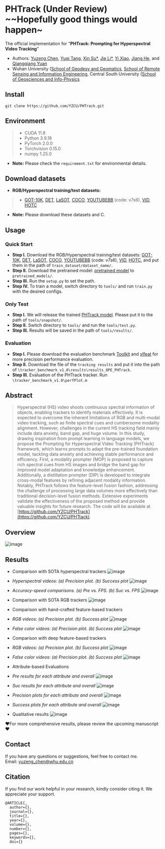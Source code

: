 # PHTrack (Under Review) ~~Hopefully good things would happen~


The official implementation for "**PHTrack: Prompting for Hyperspectral Video Tracking**"

- Authors: 
[Yuzeng Chen](https://yzcu.github.io/), 
[Yuqi Tang](https://faculty.csu.edu.cn/yqtang/zh_CN/zdylm/66781/list/index.htm),
[Xin Su*](http://jszy.whu.edu.cn/xinsu_rs/zh_CN/index.htm),
[Jie Li*](http://jli89.users.sgg.whu.edu.cn/),
[Yi Xiao](https://xy-boy.github.io/),
[Jiang He](https://jianghe96.github.io/), and 
[Qiangqiang Yuan](http://qqyuan.users.sgg.whu.edu.cn/)
- Wuhan University ([School of Geodesy and Geomatics](http://main.sgg.whu.edu.cn/), [School of Remote Sensing and Information Engineering](https://rsgis.whu.edu.cn/), Central South University ([School of Geosciences and Info-Physics](https://gip.csu.edu.cn/index.htm)

 
##  Install
```
git clone https://github.com/YZCU/PHTrack.git
```

## Environment
 > * CUDA 11.8
 > * Python 3.9.18
 > * PyTorch 2.0.0
 > * Torchvision 0.15.0
 > * numpy 1.25.0 
 - **Note:** Please check the `requirement.txt` for environmental details.
## Download datasets
- **RGB/Hyperspectral training/test datasets:**
 > * [GOT-10K](http://got-10k.aitestunion.com/downloads), 
 > [DET](http://image-net.org/challenges/LSVRC/2017/), 
 > [LaSOT](https://cis.temple.edu/lasot/),
 > [COCO](http://cocodataset.org),
 > [YOUTUBEBB](https://pan.baidu.com/s/1gQKmi7o7HCw954JriLXYvg) (code: v7s6),
 > [VID](http://image-net.org/challenges/LSVRC/2017/),
 > [HOTC](https://www.hsitracking.com/hot2022/)
- **Note:** Please download these datasets and C.

## Usage
### Quick Start
- **Step I.**  Download the RGB/Hyperspectral training/test datasets:
[GOT-10K](http://got-10k.aitestunion.com/downloads), 
[DET](http://image-net.org/challenges/LSVRC/2017/), 
[LaSOT](https://cis.temple.edu/lasot/),
[COCO](http://cocodataset.org),
[YOUTUBEBB](https://pan.baidu.com/s/1gQKmi7o7HCw954JriLXYvg) (code: v7s6),
[VID](http://image-net.org/challenges/LSVRC/2017/),
[HOTC](https://www.hsitracking.com/hot2022/),
and put them in the path of `train_dataset/dataset_name/`.
- **Step II.**  Download the pretrained model: [pretrained model](https://pan.baidu.com/s/1ZW61I7tCe2KTaTwWzaxy0w) to `pretrained_models/`.
- **Step III.**  Run the `setup.py` to set the path.
- **Step IV.**  To train a model, switch directory to `tools/` and run `train.py` with the desired configs.
### Only Test
- **Step I.**  We will release the trained [PHTrack model](https://). Please put it to the path of `tools/snapshot/`.
- **Step II.**  Switch directory to `tools/` and run the `tools/test.py`.
- **Step III.**  Results will be saved in the path of `tools/results/`.
### Evaluation
- **Step I.**  Please download the evaluation benchmark [Toolkit](http://cvlab.hanyang.ac.kr/tracker_benchmark/) and [vlfeat](http://www.vlfeat.org/index.html) for more precision performance evaluation.
- **Step II.**  Download the file of the `tracking results` and put it into the path of `\tracker_benchmark_v1.0\results\results_OPE_PHTrack`.
- **Step III.**  Evaluation of the PHTrack tracker. Run `\tracker_benchmark_v1.0\perfPlot.m`

## Abstract
>Hyperspectral (HS) video shoots continuous spectral information of objects, enabling trackers to identify materials effectively. It is expected to overcome the inherent limitations of RGB and multi-modal video tracking, such as finite spectral cues and cumbersome modality alignment. However, challenges in the current HS tracking field mainly include data anxiety, band gap, and huge volume. In this study, drawing inspiration from prompt learning in language models, we propose the Prompting for Hyperspectral Video Tracking (PHTrack) framework, which learns prompts to adapt the pre-trained foundation model, tackling data anxiety and achieving stable performance and efficiency. First, a modality prompter (MOP) is proposed to capture rich spectral cues from HS images and bridge the band gap for improved model adaptation and knowledge enhancement. Additionally, a distillation prompter (DIP) is developed to integrate cross-modal features by refining adjacent modality information. Notably, PHTrack follows the feature-level fusion fashion, addressing the challenge of processing large data volumes more effectively than traditional decision-level fusion methods. Extensive experiments validate the effectiveness of the proposed method and provide valuable insights for future research. The code will be available at [https://github.com/YZCU/PHTrack](https://github.com/YZCU/PHTtack).

 
## Overview
 ![image](/fig/df.jpg)

## Results
- Comparison with SOTA hyperspectral trackers
 ![image](/fig/5.jpg)
- *Hyperspectral videos: (a) Precision plot. (b) Success plot*
 ![image](/fig/6.jpg)
- *Accuracy-speed comparisons. (a) Pre vs. FPS. (b) Suc vs. FPS*
 ![image](/fig/7.jpg)
 
- Comparison with SOTA RGB trackers
 ![image](/fig/0.jpg)
 
- Comparison with hand-crafted feature-based trackers
- *RGB videos: (a) Precision plot. (b) Success plot*
 ![image](/fig/1.jpg)
- *False color videos: (a) Precision plot. (b) Success plot*
 ![image](/fig/2.jpg)
 
- Comparison with deep feature-based trackers
- *RGB videos: (a) Precision plot. (b) Success plot*
 ![image](/fig/3.jpg)
- *False color videos: (a) Precision plot. (b) Success plot*
 ![image](/fig/4.jpg)
 
- Attribute-based Evaluations
- *Pre results for each attribute and overall*
 ![image](/fig/8.jpg)
- *Suc results for each attribute and overall*
 ![image](/fig/9.jpg)

- *Precision plots for each attribute and overall*
 ![image](/fig/10.jpg)
- *Success plots for each attribute and overall*
 ![image](/fig/11.jpg)

- Qualitative results
 ![image](/fig/12.jpg)
 
:heart:For more comprehensive results, please review the upcoming manuscript:heart:

## Contact
If you have any questions or suggestions, feel free to contact me.  
Email: yuzeng_chen@whu.edu.cn 
 
## Citation
If you find our work helpful in your research, kindly consider citing it. We appreciate your support.


```
@ARTICLE{,
  author={},
  journal={}, 
  title={}, 
  year={},
  volume={},
  number={},
  pages={},
  keywords={},
  doi={}
```

